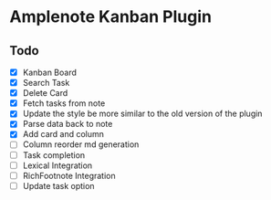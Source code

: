 # Amplenote Kanban Plugin


## Todo

- [x] Kanban Board
- [x] Search Task
- [x] Delete Card
- [x] Fetch tasks from note
- [x] Update the style be more similar to the old version of the plugin
- [x] Parse data back to note
- [x] Add card and column
- [ ] Column reorder md generation
- [ ] Task completion
- [ ] Lexical Integration
- [ ] RichFootnote Integration
- [ ] Update task option
